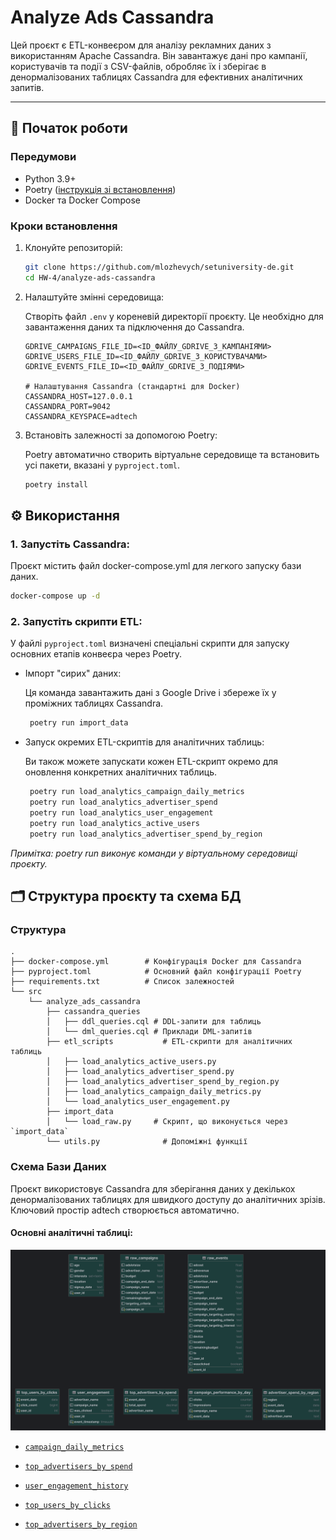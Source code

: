 # Analyze Ads Cassandra

Цей проєкт є ETL-конвеєром для аналізу рекламних даних з використанням Apache Cassandra. Він завантажує дані про
кампанії, користувачів та події з CSV-файлів, обробляє їх і зберігає в денормалізованих таблицях Cassandra для
ефективних аналітичних запитів.

---

## 🚀 Початок роботи

### Передумови

- Python 3.9+
- Poetry ([інструкція зі встановлення](https://python-poetry.org/docs/#installing-with-pipx))
- Docker та Docker Compose

### Кроки встановлення

1. Клонуйте репозиторій:
    ```bash
   git clone https://github.com/mlozhevych/setuniversity-de.git
   cd HW-4/analyze-ads-cassandra
   ```

2. Налаштуйте змінні середовища:

   Створіть файл `.env` у кореневій директорії проєкту. Це необхідно для завантаження даних та підключення до Cassandra.
    ```
    GDRIVE_CAMPAIGNS_FILE_ID=<ID_ФАЙЛУ_GDRIVE_З_КАМПАНІЯМИ>
    GDRIVE_USERS_FILE_ID=<ID_ФАЙЛУ_GDRIVE_З_КОРИСТУВАЧАМИ>
    GDRIVE_EVENTS_FILE_ID=<ID_ФАЙЛУ_GDRIVE_З_ПОДІЯМИ>
   
    # Налаштування Cassandra (стандартні для Docker)
    CASSANDRA_HOST=127.0.0.1
    CASSANDRA_PORT=9042
    CASSANDRA_KEYSPACE=adtech
    ```
3. Встановіть залежності за допомогою Poetry:

   Poetry автоматично створить віртуальне середовище та встановить усі пакети, вказані у `pyproject.toml`.
   ```bash
   poetry install
   ```

## ⚙️ Використання

### 1. Запустіть Cassandra:

Проєкт містить файл docker-compose.yml для легкого запуску бази даних.

```bash  
docker-compose up -d
```

### 2. Запустіть скрипти ETL:

У файлі `pyproject.toml` визначені спеціальні скрипти для запуску основних етапів конвеєра через Poetry.

- Імпорт "сирих" даних:

  Ця команда завантажить дані з Google Drive і збереже їх у проміжних таблицях Cassandra.
   ```bash
    poetry run import_data
   ```
- Запуск окремих ETL-скриптів для аналітичних таблиць:

  Ви також можете запускати кожен ETL-скрипт окремо для оновлення конкретних аналітичних таблиць.
   ```bash
    poetry run load_analytics_campaign_daily_metrics
    poetry run load_analytics_advertiser_spend
    poetry run load_analytics_user_engagement
    poetry run load_analytics_active_users
    poetry run load_analytics_advertiser_spend_by_region
   ```

_Примітка: poetry run виконує команди у віртуальному середовищі проєкту._

## 🗂️ Структура проєкту та схема БД

### Структура

```
.
├── docker-compose.yml        # Конфігурація Docker для Cassandra
├── pyproject.toml            # Основний файл конфігурації Poetry
├── requirements.txt          # Список залежностей
└── src
    └── analyze_ads_cassandra
        ├── cassandra_queries
        │   ├── ddl_queries.cql # DDL-запити для таблиць
        │   └── dml_queries.cql # Приклади DML-запитів
        ├── etl_scripts           # ETL-скрипти для аналітичних таблиць
        │   ├── load_analytics_active_users.py
        │   ├── load_analytics_advertiser_spend.py
        │   ├── load_analytics_advertiser_spend_by_region.py
        │   ├── load_analytics_campaign_daily_metrics.py
        │   └── load_analytics_user_engagement.py
        ├── import_data
        │   └── load_raw.py     # Скрипт, що виконується через `import_data`
        └── utils.py              # Допоміжні функції
```

### Схема Бази Даних

Проєкт використовує Cassandra для зберігання даних у декількох денормалізованих таблицях для швидкого доступу до
аналітичних зрізів. Ключовий простір adtech створюється автоматично.

#### Основні аналітичні таблиці:
![adtech.png](docs/adtech.png)

- [`campaign_daily_metrics`](src/analyze_ads_cassandra/cassandra_queries/README.md#1-campaign_daily_metrics)

- [`top_advertisers_by_spend`](src/analyze_ads_cassandra/cassandra_queries/README.md#2-top_advertisers_by_spend)

- [`user_engagement_history`](src/analyze_ads_cassandra/cassandra_queries/README.md#3-user_engagement_history)

- [`top_users_by_clicks`](src/analyze_ads_cassandra/cassandra_queries/README.md#4-top_users_by_clicks)

- [`top_advertisers_by_region`](src/analyze_ads_cassandra/cassandra_queries/README.md#5-top_advertisers_by_region)
